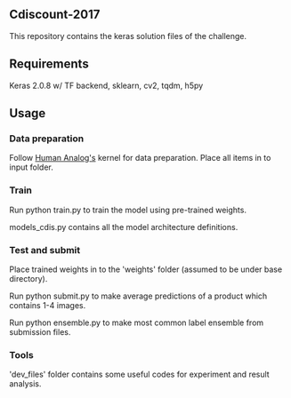 ## Cdiscount-2017
This repository contains the keras solution files of the challenge.

## Requirements
Keras 2.0.8 w/ TF backend, sklearn, cv2, tqdm, h5py

## Usage

### Data preparation

Follow [Human Analog's](https://www.kaggle.com/humananalog/keras-generator-for-reading-directly-from-bson) kernel for data preparation. Place all items in to input folder.

### Train

Run python train.py to train the model using pre-trained weights.

models_cdis.py contains all the model architecture definitions.

### Test and submit

Place trained weights in to the 'weights' folder (assumed to be under base directory).

Run python submit.py to make average predictions of a product which contains 1-4 images.

Run python ensemble.py to make most common label ensemble from submission files.


### Tools

'dev_files' folder contains some useful codes for experiment and result analysis.

